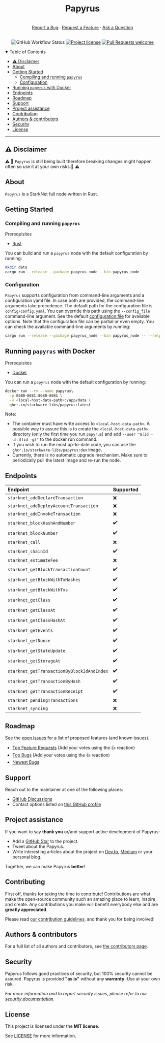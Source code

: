 <div align="center">
  <h1>Papyrus</h1>
  <br />
  <a href="https://github.com/starkware-libs/papyrus/issues/new?assignees=&labels=bug&template=01_BUG_REPORT.md&title=bug%3A+">Report a Bug</a>
  ·
  <a href="https://github.com/starkware-libs/papyrus/issues/new?assignees=&labels=enhancement&template=02_FEATURE_REQUEST.md&title=feat%3A+">Request a Feature</a>
  ·
  <a href="https://github.com/starkware-libs/papyrus/discussions">Ask a Question</a>
</div>

<div align="center">
<br />

![GitHub Workflow Status](https://img.shields.io/github/actions/workflow/status/starkware-libs/papyrus/ci.yml?branch=main)
[![Project license](https://img.shields.io/github/license/starkware-libs/papyrus.svg?style=flat-square)](LICENSE)
[![Pull Requests welcome](https://img.shields.io/badge/PRs-welcome-ff69b4.svg?style=flat-square)](https://github.com/starkware-libs/papyrus/issues?q=is%3Aissue+is%3Aopen+label%3A%22help+wanted%22)

</div>

<details open="open">
<summary>Table of Contents</summary>

- [:warning: Disclaimer](#warning-disclaimer)
- [About](#about)
- [Getting Started](#getting-started)
  - [Compiling and running `papyrus`](#compiling-and-running-papyrus)
  - [Configuration](#configuration)
- [Running `papyrus` with Docker](#running-papyrus-with-docker)
- [Endpoints](#endpoints)
- [Roadmap](#roadmap)
- [Support](#support)
- [Project assistance](#project-assistance)
- [Contributing](#contributing)
- [Authors \& contributors](#authors--contributors)
- [Security](#security)
- [License](#license)

</details>

---

## :warning: Disclaimer

:warning: :construction: `Papyrus` is still being built therefore breaking changes might happen often so use it at your own risks.:construction: :warning:

## About

`Papyrus` is a StarkNet full node written in Rust.

## Getting Started

### Compiling and running `papyrus`

Prerequisites

- [Rust](https://www.rust-lang.org/tools/install)

You can build and run a `papyrus` node with the default configuration by running:

```bash
mkdir data
cargo run --release --package papyrus_node --bin papyrus_node
```

### Configuration

`Papyrus` supports configuration from command-line arguments and a configuration yaml file.
In case both are provided, the command-line arguments take precedence.
The default path for the configuration file is `config/config.yaml`. You can override this path
using the `--config_file` command-line argument.
See the default [configuration file](config/config.yaml) for available options.
Note that the configuration file can be partial or even empty.
You can check the available command-line arguments by running:

```bash
cargo run --release --package papyrus_node --bin papyrus_node -- --help
```

## Running `papyrus` with Docker

Prerequisites

- [Docker](https://docs.docker.com/get-docker/)

You can run a `papyrus` node with the default configuration by running:

```bash
docker run --rm --name papyrus\
  -p 8080-8081:8080-8081 \
  -v <local-host-data-path>:/app/data \
  ghcr.io/starkware-libs/papyrus:latest
```

Note:

- The container must have write access to `<local-host-data-path>`.
A possible way to assure this is to create the `<local-host-data-path>` directory (only the first
time you run `papyrus`) and add `--user "$(id -u):$(id -g)"` to the docker run command.
- If you wish to run the most up-to-date code,
you can use the `ghcr.io/starkware-libs/papyrus:dev` image.
- Currently, there is no automatic upgrade mechanism.
Make sure to periodically pull the latest image and re-run the node.

## Endpoints

| Endpoint                                   | Supported          |
| :----------------------------------------- | :----------------- |
| `starknet_addDeclareTransaction`           | :x:                |
| `starknet_addDeployAccountTransaction`     | :x:                |
| `starknet_addInvokeTransaction`            | :x:                |
| `starknet_blockHashAndNumber`              | :heavy_check_mark: |
| `starknet_blockNumber`                     | :heavy_check_mark: |
| `starknet_call`                            | :x:                |
| `starknet_chainId`                         | :heavy_check_mark: |
| `starknet_estimateFee`                     | :x:                |
| `starknet_getBlockTransactionCount`        | :heavy_check_mark: |
| `starknet_getBlockWithTxHashes`            | :heavy_check_mark: |
| `starknet_getBlockWithTxs`                 | :heavy_check_mark: |
| `starknet_getClass`                        | :heavy_check_mark: |
| `starknet_getClassAt`                      | :heavy_check_mark: |
| `starknet_getClassHashAt`                  | :heavy_check_mark: |
| `starknet_getEvents`                       | :heavy_check_mark: |
| `starknet_getNonce`                        | :heavy_check_mark: |
| `starknet_getStateUpdate`                  | :heavy_check_mark: |
| `starknet_getStorageAt`                    | :heavy_check_mark: |
| `starknet_getTransactionByBlockIdAndIndex` | :heavy_check_mark: |
| `starknet_getTransactionByHash`            | :heavy_check_mark: |
| `starknet_getTransactionReceipt`           | :heavy_check_mark: |
| `starknet_pendingTransactions`             | :x:                |
| `starknet_syncing`                         | :x:                |

## Roadmap

See the [open issues](https://github.com/starkware-libs/papyrus/issues) for a list of proposed features (and known issues).

- [Top Feature Requests](https://github.com/starkware-libs/papyrus/issues?q=label%3Aenhancement+is%3Aopen+sort%3Areactions-%2B1-desc) (Add your votes using the 👍 reaction)
- [Top Bugs](https://github.com/starkware-libs/papyrus/issues?q=is%3Aissue+is%3Aopen+label%3Abug+sort%3Areactions-%2B1-desc) (Add your votes using the 👍 reaction)
- [Newest Bugs](https://github.com/starkware-libs/papyrus/issues?q=is%3Aopen+is%3Aissue+label%3Abug)

## Support

Reach out to the maintainer at one of the following places:

- [GitHub Discussions](https://github.com/starkware-libs/papyrus/discussions)
- Contact options listed on [this GitHub profile](https://github.com/starkware-libs)

## Project assistance

If you want to say **thank you** or/and support active development of Papyrus:

- Add a [GitHub Star](https://github.com/starkware-libs/papyrus) to the project.
- Tweet about the Papyrus.
- Write interesting articles about the project on [Dev.to](https://dev.to/), [Medium](https://medium.com/) or your personal blog.

Together, we can make Papyrus **better**!

## Contributing

First off, thanks for taking the time to contribute! Contributions are what make the open-source community such an amazing place to learn, inspire, and create. Any contributions you make will benefit everybody else and are **greatly appreciated**.

Please read [our contribution guidelines](docs/CONTRIBUTING.md), and thank you for being involved!

## Authors & contributors

For a full list of all authors and contributors, see [the contributors page](https://github.com/starkware-libs/papyrus/contributors).

## Security

Papyrus follows good practices of security, but 100% security cannot be assured.
Papyrus is provided **"as is"** without any **warranty**. Use at your own risk.

_For more information and to report security issues, please refer to our [security documentation](docs/SECURITY.md)._

## License

This project is licensed under the **MIT license**.

See [LICENSE](LICENSE) for more information.

